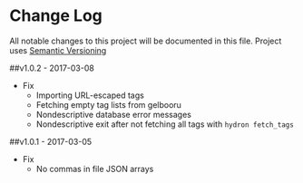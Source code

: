 # Change Log
All notable changes to this project will be documented in this file.
Project uses [Semantic Versioning](http://semver.org/)

##v1.0.2 - 2017-03-08
* Fix
	- Importing URL-escaped tags
	- Fetching empty tag lists from gelbooru
	- Nondescriptive database error messages
	- Nondescriptive exit after not fetching all tags with `hydron fetch_tags`

##v1.0.1 - 2017-03-05
* Fix
	- No commas in file JSON arrays
